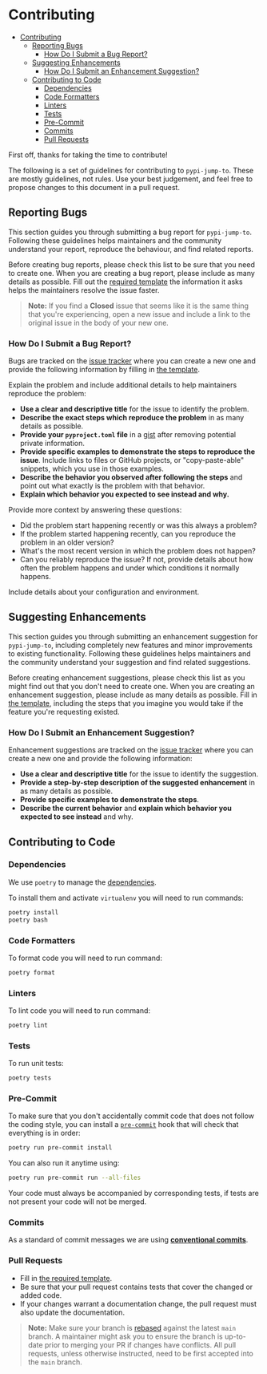 # Contributing

- [Contributing](#contributing)
  - [Reporting Bugs](#reporting-bugs)
    - [How Do I Submit a Bug Report?](#how-do-i-submit-a-bug-report)
  - [Suggesting Enhancements](#suggesting-enhancements)
    - [How Do I Submit an Enhancement Suggestion?](#how-do-i-submit-an-enhancement-suggestion)
  - [Contributing to Code](#contributing-to-code)
    - [Dependencies](#dependencies)
    - [Code Formatters](#code-formatters)
    - [Linters](#linters)
    - [Tests](#tests)
    - [Pre-Commit](#pre-commit)
    - [Commits](#commits)
    - [Pull Requests](#pull-requests)

First off, thanks for taking the time to contribute!

The following is a set of guidelines for contributing to `pypi-jump-to`. These are mostly guidelines,
not rules. Use your best judgement, and feel free to propose changes to this document in a pull
request.

## Reporting Bugs

This section guides you through submitting a bug report for `pypi-jump-to`. Following these guidelines
helps maintainers and the community understand your report, reproduce the behaviour, and find
related reports.

Before creating bug reports, please check this list to be sure that you need to create one. When you
are creating a bug report, please include as many details as possible. Fill out
the [required template][bug_report] the information it asks helps the maintainers resolve the issue
faster.

> **Note:** If you find a **Closed** issue that seems like it is the same thing that you're
> experiencing, open a new issue and include a link to the original issue in the body of your new
> one.

### How Do I Submit a Bug Report?

Bugs are tracked on the [issue tracker][issues] where you can create a new one and provide
the following information by filling in [the template][bug_report].

Explain the problem and include additional details to help maintainers reproduce the problem:

- **Use a clear and descriptive title** for the issue to identify the problem.
- **Describe the exact steps which reproduce the problem** in as many details as possible.
- **Provide your `pyproject.toml` file** in a [gist][gist] after removing
  potential private information.
- **Provide specific examples to demonstrate the steps to reproduce the issue**. Include links to
  files or GitHub projects, or "copy-paste-able" snippets, which you use in those examples.
- **Describe the behavior you observed after following the steps** and point out what exactly is the
  problem with that behavior.
- **Explain which behavior you expected to see instead and why.**

Provide more context by answering these questions:

- Did the problem start happening recently or was this always a problem?
- If the problem started happening recently, can you reproduce the problem in an older version?
- What's the most recent version in which the problem does not happen?
- Can you reliably reproduce the issue? If not, provide details about how often the problem happens
  and under which conditions it normally happens.

Include details about your configuration and environment.

## Suggesting Enhancements

This section guides you through submitting an enhancement suggestion for `pypi-jump-to`, including
completely new features and minor improvements to existing functionality. Following these guidelines
helps maintainers and the community understand your suggestion and find related suggestions.

Before creating enhancement suggestions, please check this list as you might find out that you don't
need to create one. When you are creating an enhancement suggestion, please include as many details
as possible. Fill in [the template][feature_request], including the steps that you imagine you would
take if the feature you're requesting existed.

### How Do I Submit an Enhancement Suggestion?

Enhancement suggestions are tracked on the [issue tracker][issues] where you can create a new one
and provide the following information:

- **Use a clear and descriptive title** for the issue to identify the suggestion.
- **Provide a step-by-step description of the suggested enhancement** in as many details as possible.
- **Provide specific examples to demonstrate the steps**.
- **Describe the current behavior** and **explain which behavior you expected to see instead** and why.

## Contributing to Code

### Dependencies

We use `poetry` to manage the [dependencies][poetry].

To install them and activate `virtualenv` you will need to run commands:

```bash
poetry install
poetry bash
```

### Code Formatters

To format code you will need to run command:

```bash
poetry format
```

### Linters

To lint code you will need to run command:

```bash
poetry lint
```

### Tests

To run unit tests:

```bash
poetry tests
```

### Pre-Commit

To make sure that you don't accidentally commit code that does not follow the coding style, you can
install a [`pre-commit`][pre-commit] hook that will check that everything is in order:

```bash
poetry run pre-commit install
```

You can also run it anytime using:

```bash
poetry run pre-commit run --all-files
```

Your code must always be accompanied by corresponding tests, if tests are not present your code will
not be merged.

### Commits

As a standard of commit messages we are using **[conventional commits][commits]**.

### Pull Requests

- Fill in [the required template][pull_request_template].
- Be sure that your pull request contains tests that cover the changed or added code.
- If your changes warrant a documentation change, the pull request must also update the
  documentation.

> **Note:** Make sure your branch is [rebased][rebased] against the latest `main` branch. A
> maintainer might ask you to ensure the branch is up-to-date
> prior to merging your PR if changes have conflicts. All pull requests, unless otherwise
> instructed, need to be first accepted into the `main` branch.

[bug_report]: https://github.com/volopivoshenko/pypi-jump-to/blob/main/.github/ISSUE_TEMPLATE/bug_report.md

[issues]: https://github.com/volopivoshenko/pypi-jump-to/issues

[gist]: https://gist.github.com

[feature_request]: https://github.com/volopivoshenko/pypi-jump-to/blob/main/.github/ISSUE_TEMPLATE/feature_request.md

[poetry]: https://github.com/python-poetry/poetry

[pre-commit]: https://pre-commit.com

[commits]: https://www.conventionalcommits.org/en/v1.0.0

[pull_request_template]: https://github.com/volopivoshenko/pypi-jump-to/blob/main/.github/PULL_REQUEST_TEMPLATE.md

[rebased]: https://docs.github.com/en/free-pro-team@latest/github/using-git/about-git-rebase
